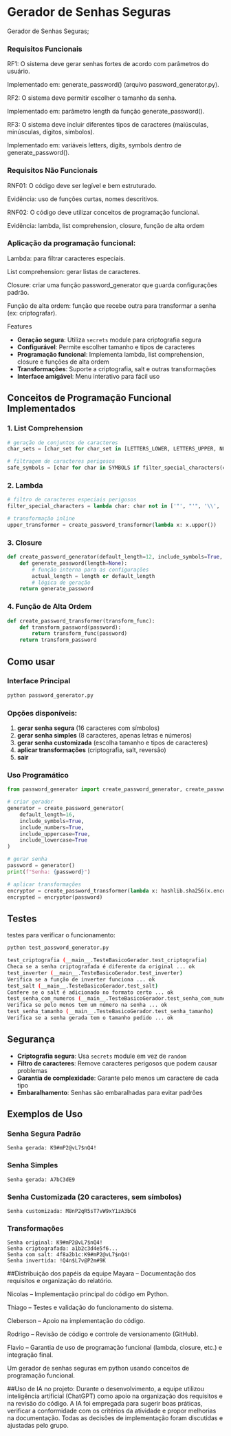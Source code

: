 # Gerador de Senhas Seguras
Gerador de Senhas Seguras;

### Requisitos Funcionais

RF1: O sistema deve gerar senhas fortes de acordo com parâmetros do usuário.

Implementado em: generate_password() (arquivo password_generator.py).

RF2: O sistema deve permitir escolher o tamanho da senha.

Implementado em: parâmetro length da função generate_password().

RF3: O sistema deve incluir diferentes tipos de caracteres (maiúsculas, minúsculas, dígitos, símbolos).

Implementado em: variáveis letters, digits, symbols dentro de generate_password().

### Requisitos Não Funcionais

RNF01: O código deve ser legível e bem estruturado.

Evidência: uso de funções curtas, nomes descritivos.

RNF02: O código deve utilizar conceitos de programação funcional.

Evidência: lambda, list comprehension, closure, função de alta ordem

### Aplicação da programação funcional:

Lambda: para filtrar caracteres especiais.

List comprehension: gerar listas de caracteres.

Closure: criar uma função password_generator que guarda configurações padrão.

Função de alta ordem: função que recebe outra para transformar a senha (ex: criptografar).


Features

- **Geração segura**: Utiliza `secrets` module para criptografia segura
- **Configurável**: Permite escolher tamanho e tipos de caracteres
- **Programação funcional**: Implementa lambda, list comprehension, closure e funções de alta ordem
- **Transformações**: Suporte a criptografia, salt e outras transformações
- **Interface amigável**: Menu interativo para fácil uso


## Conceitos de Programação Funcional Implementados

### 1. **List Comprehension**
```python
# geração de conjuntos de caracteres
char_sets = [char_set for char_set in [LETTERS_LOWER, LETTERS_UPPER, NUMBERS, SYMBOLS]]

# filtragem de caracteres perigosos
safe_symbols = [char for char in SYMBOLS if filter_special_characters(char)]
```

### 2. **Lambda**
```python
# filtro de caracteres especiais perigosos
filter_special_characters = lambda char: char not in ['"', "'", '\\', '`', '~']

# transformação inline
upper_transformer = create_password_transformer(lambda x: x.upper())
```

### 3. **Closure**
```python
def create_password_generator(default_length=12, include_symbols=True, ...):
    def generate_password(length=None):
        # função interna para as configurações
        actual_length = length or default_length
        # lógica de geração
    return generate_password
```

### 4. **Função de Alta Ordem**
```python
def create_password_transformer(transform_func):
    def transform_password(password):
        return transform_func(password)
    return transform_password
```

## Como usar

### Interface Principal
```bash
python password_generator.py
```

### Opções disponíveis:
1. **gerar senha segura** (16 caracteres com símbolos)
2. **gerar senha simples** (8 caracteres, apenas letras e números)
3. **gerar senha customizada** (escolha tamanho e tipos de caracteres)
4. **aplicar transformações** (criptografia, salt, reversão)
5. **sair**

### Uso Programático
```python
from password_generator import create_password_generator, create_password_transformer

# criar gerador
generator = create_password_generator(
    default_length=16,
    include_symbols=True,
    include_numbers=True,
    include_uppercase=True,
    include_lowercase=True
)

# gerar senha
password = generator()
print(f"Senha: {password}")

# aplicar transformações
encryptor = create_password_transformer(lambda x: hashlib.sha256(x.encode()).hexdigest())
encrypted = encryptor(password)
```

## Testes

testes para verificar o funcionamento:

```bash
python test_password_generator.py
```

```bash
test_criptografia (__main__.TesteBasicoGerador.test_criptografia)
Checa se a senha criptografada é diferente da original ... ok
test_inverter (__main__.TesteBasicoGerador.test_inverter)
Verifica se a função de inverter funciona ... ok
test_salt (__main__.TesteBasicoGerador.test_salt)
Confere se o salt é adicionado no formato certo ... ok
test_senha_com_numeros (__main__.TesteBasicoGerador.test_senha_com_numeros)
Verifica se pelo menos tem um número na senha ... ok
test_senha_tamanho (__main__.TesteBasicoGerador.test_senha_tamanho)
Verifica se a senha gerada tem o tamanho pedido ... ok
```

## Segurança

- **Criptografia segura**: Usa `secrets` module em vez de `random`
- **Filtro de caracteres**: Remove caracteres perigosos que podem causar problemas
- **Garantia de complexidade**: Garante pelo menos um caractere de cada tipo
- **Embaralhamento**: Senhas são embaralhadas para evitar padrões

## Exemplos de Uso

### Senha Segura Padrão
```
Senha gerada: K9#mP2@vL7$nQ4!
```

### Senha Simples
```
Senha gerada: A7bC3dE9
```

### Senha Customizada (20 caracteres, sem símbolos)
```
Senha customizada: M8nP2qR5sT7vW9xY1zA3bC6
```

### Transformações
```
Senha original: K9#mP2@vL7$nQ4!
Senha criptografada: a1b2c3d4e5f6...
Senha com salt: 4f8a2b1c:K9#mP2@vL7$nQ4!
Senha invertida: !Q4n$L7v@P2m#9K
```
##Distribuição dos papéis da equipe
Mayara – Documentação dos requisitos e organização do relatório.

Nicolas – Implementação principal do código em Python.

Thiago – Testes e validação do funcionamento do sistema.

Cleberson – Apoio na implementação do código.

Rodrigo – Revisão de código e controle de versionamento (GitHub).

Flavio – Garantia de uso de programação funcional (lambda, closure, etc.) e integração final.

Um gerador de senhas seguras em python usando conceitos de programação funcional.

##Uso de IA no projeto:
Durante o desenvolvimento, a equipe utilizou inteligência artificial (ChatGPT) como apoio na organização dos requisitos e na revisão do código. A IA foi empregada para sugerir boas práticas, verificar a conformidade com os critérios da atividade e propor melhorias na documentação. Todas as decisões de implementação foram discutidas e ajustadas pelo grupo.
